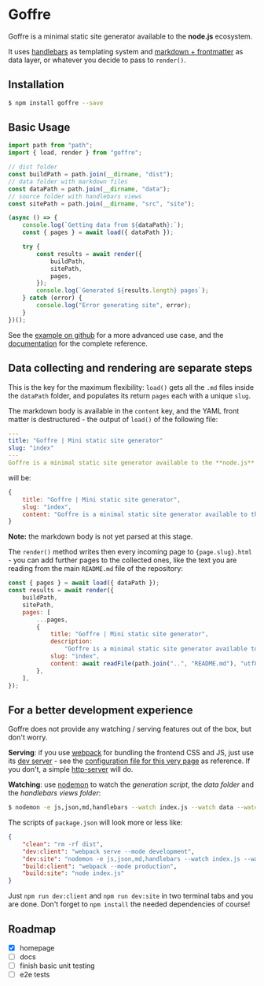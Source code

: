 # Goffre

Goffre is a minimal static site generator available to the **node.js** ecosystem.

It uses [handlebars][handlebars] as templating system and [markdown + frontmatter][mdfront] as data layer, or whatever you decide to pass to `render()`.

## Installation

```bash
$ npm install goffre --save
```

## Basic Usage

```js
import path from "path";
import { load, render } from "goffre";

// dist folder
const buildPath = path.join(__dirname, "dist");
// data folder with markdown files
const dataPath = path.join(__dirname, "data");
// source folder with handlebars views
const sitePath = path.join(__dirname, "src", "site");

(async () => {
    console.log(`Getting data from ${dataPath}:`);
    const { pages } = await load({ dataPath });

    try {
        const results = await render({
            buildPath,
            sitePath,
            pages,
        });
        console.log(`Generated ${results.length} pages`);
    } catch (error) {
        console.log("Error generating site", error);
    }
})();
```

See the [example on github][example] for a more advanced use case, and the [documentation][docs] for the complete reference.

## Data collecting and rendering are separate steps

This is the key for the maximum flexibility: `load()` gets all the `.md` files inside the `dataPath` folder, and populates its return `pages` each with a unique `slug`.

The markdown body is available in the `content` key, and the YAML front matter is destructured - the output of `load()` of the following file:

```yaml
---
title: "Goffre | Mini static site generator"
slug: "index"
---
Goffre is a minimal static site generator available to the **node.js** ecosystem.
```

will be:

```js
{
    title: "Goffre | Mini static site generator",
    slug: "index",
    content: "Goffre is a minimal static site generator available to the **node.js** ecosystem."
}
```

**Note:** the markdown body is not yet parsed at this stage.

The `render()` method writes then every incoming page to `{page.slug}.html` - you can add further pages to the collected ones, like the text you are reading from the main `README.md` file of the repository:

```js
const { pages } = await load({ dataPath });
const results = await render({
    buildPath,
    sitePath,
    pages: [
        ...pages,
        {
            title: "Goffre | Mini static site generator",
            description:
                "Goffre is a minimal static site generator available to the node.js ecosystem.",
            slug: "index",
            content: await readFile(path.join("..", "README.md"), "utf8"),
        },
    ],
});
```

## For a better development experience

Goffre does not provide any watching / serving features out of the box, but don't worry.

**Serving**: if you use [webpack][webpack] for bundling the frontend CSS and JS, just use its [dev server][webpack-dev-server] - see the [configuration file for this very page][webpack-config] as reference. If you don't, a simple [http-server][http-server] will do.

**Watching**: use [nodemon][nodemon] to watch the _generation script_, the _data folder_ and the _handlebars views folder_:

```bash
$ nodemon -e js,json,md,handlebars --watch index.js --watch data --watch src/site
```

The scripts of `package.json` will look more or less like:

```json
{
    "clean": "rm -rf dist",
    "dev:client": "webpack serve --mode development",
    "dev:site": "nodemon -e js,json,md,handlebars --watch index.js --watch data --watch src/site",
    "build:client": "webpack --mode production",
    "build:site": "node index.js"
}
```

Just `npm run dev:client` and `npm run dev:site` in two terminal tabs and you are done. Don't forget to `npm install` the needed dependencies of course!

## Roadmap

-   [x] homepage
-   [ ] docs
-   [ ] finish basic unit testing
-   [ ] e2e tests

[handlebars]: https://handlebarsjs.com/
[express-handlebars]: https://www.npmjs.com/package/express-handlebars
[mdfront]: https://www.google.com/search?q=markdown+frontmatter
[webpack]: https://webpack.js.org/
[webpack-dev-server]: https://webpack.js.org/configuration/dev-server/
[http-server]: https://www.npmjs.com/package/http-server
[nodemon]: https://www.npmjs.com/package/nodemon
[example]: https://github.com/moonwave99/goffre/tree/main/example
[docs]: https://moonwave99.github.io/goffre/docs
[webpack-config]: https://github.com/moonwave99/goffre/blob/main/homepage/webpack.config.cjs
